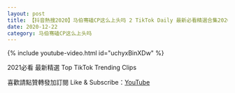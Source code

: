 ```yaml
---
layout: post
title: 【抖音熱搜2020】马伯骞磕CP这么上头吗 2 TikTok Daily 最新必看精選合集2020 12 22
date: 2020-12-22
category: 马伯骞磕CP这么上头吗
---
```


{% include youtube-video.html id="uchyxBinXDw" %}

2021必看 最新精選 Top TikTok Trending Clips

喜歡請點贊轉發加訂閱 Like & Subscribe：[YouTube](https://www.youtube.com/channel/UCAoR7VcanIPd04uEq_GIylA/videos)

